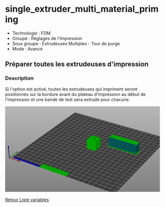 # single_extruder_multi_material_priming

* Technologie : FDM
* Groupe : Réglages de l'Impression
* Sous groupe : Extrudeuses Multiples - Tour de purge
* Mode : Avancé

## Préparer toutes les extrudeuses d'impression

### Description

Si l'option est activé, toutes les extrudeuses qui impriment seront positionnés sur la bordure avant du plateau d'impression au début de l'impression et une bande de test sera extrudé pour chacune.

![Image : Préparation des extrudeuses activée](./images/single_extruder_multi_material_priming/136.png)

[Retour Liste variables](variable_list.md)